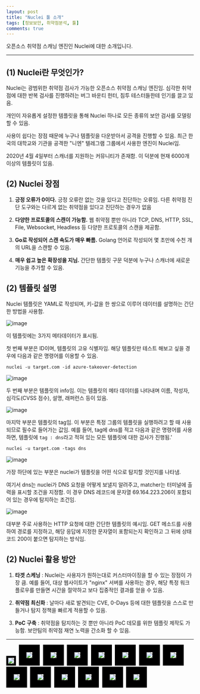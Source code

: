 ```yaml
---
layout: post
title: "Nuclei 툴 소개"
tags: [정보보안, 취약점분석, 툴]
comments: true
---
```


오픈소스 취약점 스캐닝 엔진인 Nuclei에 대한 소개입니다.

--- 

## (1) Nuclei란 무엇인가?

Nuclei는 광범위한 취약점 검사가 가능한 오픈소스 취약점 스캐닝 엔진임. 심각한 취약점에 대한 반복 검사를 진행하려는 버그 바운티 헌터, 침투 테스터들한테 인기를 끌고 있음.

개인이 자유롭게 설정한 템플릿을 통해 Nuclei 하나로 모든 종류의 보안 검사를 모델링 할 수 있음.

사용이 쉽다는 장점 때문에 누구나 템플릿을 다운받아서 공격을 진행할 수 있음. 최근 한국의 대학교와 기관을 공격한 "니엔" 텔레그램 그룹에서 사용한 엔진이 Nuclei임.

2020년 4월 4일부터 스캐너를 지원하는 커뮤니티가 존재함. 이 덕분에 현재 6000개 이상의 템플릿이 있음.

## (2) Nuclei 장점

1. **긍정 오류가 0이다.** 긍정 오류란 없는 것을 있다고 진단하는 오류임. 다른 취약점 진단 도구와는 다르게 없는 취약점을 있다고 진단하는 경우가 없음

2. **다양한 프로토콜의 스캔이 가능함.** 웹 취약점 뿐만 아니라 TCP, DNS, HTTP, SSL, File, Websocket, Headless 등 다양한 프로토콜의 스캔을 제공함.

3. **Go로 작성되어 스캔 속도가 매우 빠름.** Golang 언어로 작성되어 몇 초만에 수천 개의 URL을 스캔할 수 있음.

4. **매우 쉽고 높은 확장성을 지님.** 간단한 템플릿 구문 덕분에 누구나 스캐너에 새로운 기능을 추가할 수 있음.

## (2) 템플릿 설명

Nuclei 템플릿은 YAML로 작성되며, 키-값을 한 쌍으로 이루어 데이터를 설명하는 간단한 방법을 사용함.

![image](https://github.com/user-attachments/assets/cc86d186-3c4e-4675-bcef-f50b1e7cac58)

이 템플릿에는 3가지 메타데이터가 표시됨. 

첫 번째 부분은 ID이며, 템플릿의 고유 식별자임. 해당 템플릿만 테스트 해보고 싶을 경우에 다음과 같은 명령어를 이용할 수 있음.

`nuclei -u target.com -id azure-takeover-detection`

![image](https://github.com/user-attachments/assets/ff469b80-ac67-419d-82ac-386c02c33f02)

두 번째 부분은 템플릿의 info임. 이는 템플릿의 메타 데이터를 나타내며 이름, 작성자, 심각도(CVSS 점수), 설명, 래퍼런스 등이 있음.

![image](https://github.com/user-attachments/assets/0f21fb6e-6a0c-443d-b802-9449007a7d90)

마지막 부분은 템플릿의 tag임. 이 부분은 특정 그룹의 템플릿을 실행하려고 할 때 사용되므로 필수로 들어가는 값임. 예를 들어, tag에 dns를 적고 다음과 같은 명령어를 사용하면, 템플릿에 `tag : dns`라고 적혀 있는 모든 템플릿에 대한 검사가 진행됨.'

`nuclei -u target.com -tags dns`

![image](https://github.com/user-attachments/assets/51f20802-8042-4675-8d90-246d2dd177ad)

가장 하단에 있는 부분은 nuclei가 템플릿을 어떤 식으로 탐지할 것인지를 나타냄.

여기서 dns는 nuclei가 DNS 요청을 어떻게 보낼지 알려주고, matcher는 터미널에 출력을 표시할 조건을 지정함. 이 경우 DNS 레코드에 문자열 69.164.223.206이 포함되어 있는 경우에 탐지하는 조건임.

![image](https://github.com/user-attachments/assets/18bb8063-c644-4f1a-aecc-bc533b3acc6e)

대부분 주로 사용하는 HTTP 요청에 대한 간단한 템플릿의 예시임. GET 메소드를 사용하여 경로를 지정하고, 해당 응답에 지정한 문자열이 포함되는지 확인하고 그 뒤에 상태코드 200이 붙으면 탐지하는 방식임.

## (2) Nuclei 활용 방안

1. **타겟 스케닝** : Nuclei는 사용자가 원하는대로 커스터마이징을 할 수 있는 장점이 가장 큼. 예를 들어, 대상 웹사이트가 "nginx" 서버를 사용하는 경우, 해당 특정 워크플로우를 만들면 시간을 절약하고 보다 집중적인 결과를 얻을 수 있음.

2. **취약점 최신화** : 날마다 새로 발견되는 CVE, 0-Days 등에 대한 템플릿을 스스로 만들거나 탐지 정책을 빠르게 적용할 수 있음.

3. **PoC 구축** : 취약점을 탐지하는 것 뿐만 아니라 PoC 데모를 위한 템플릿 제작도 가능함. 보안팀의 취약점 재연 노력을 간소화 할 수 있음.

---------------------------------------

<kbd>
<img src="https://github.com/user-attachments/assets/7916ffb8-95b0-4ace-816e-554ee7b53a95" style="border: 5px solid black;">
</kbd>

<kbd>
<img src="https://github.com/user-attachments/assets/53fee40f-52ca-4dfd-8c28-0953b7c93cb4" style="border: 20px solid black;">
</kbd>

<kbd>
<img src="https://github.com/user-attachments/assets/82741c3b-a54b-406e-af9c-b8edeba5dde8" style="border: 20px solid black;">
</kbd>

<kbd>
<img src="https://github.com/user-attachments/assets/846bdd9e-57c9-49fa-9531-93e71a161f74" style="border: 20px solid black;">
</kbd>

<kbd>
<img src="https://github.com/user-attachments/assets/6dc2f0ce-a754-4e80-8cef-f3a627468996" style="border: 20px solid black;">
</kbd>

<kbd>
<img src="https://github.com/user-attachments/assets/c7f88d41-6bbb-4d79-a005-11f0ab5d163f" style="border: 20px solid black;">
</kbd>

<kbd>
<img src="https://github.com/user-attachments/assets/5c3c7bb2-c2db-4daf-9922-456d92f4e96f" style="border: 20px solid black;">
</kbd>

<kbd>
<img src="https://github.com/user-attachments/assets/c005be8f-12a6-4de2-a93f-940abf39cb16" style="border: 20px solid black;">
</kbd>

<kbd>
<img src="https://github.com/user-attachments/assets/051b2266-2b3e-4785-9ec1-916da2840018" style="border: 20px solid black;">
</kbd>

<kbd>
<img src="https://github.com/user-attachments/assets/4a5bb8f2-8fca-4ad9-ba97-fb20ce7ddec3" style="border: 20px solid black;">
</kbd>

<kbd>
<img src="https://github.com/user-attachments/assets/b28a825a-5706-4a79-ac19-274b842b8f5d" style="border: 20px solid black;">
</kbd>

<kbd>
<img src="https://github.com/user-attachments/assets/1c33ae78-f3a2-4584-bc23-1fae241cba93" style="border: 20px solid black;">
</kbd>

<kbd>
<img src="https://github.com/user-attachments/assets/2e307c72-1404-41d4-9c0e-f5c123319184" style="border: 20px solid black;">
</kbd>

<kbd>
<img src="https://github.com/user-attachments/assets/d0db3e37-47e4-489b-9cdb-595d1fdee8bb" style="border: 20px solid black;">
</kbd>




